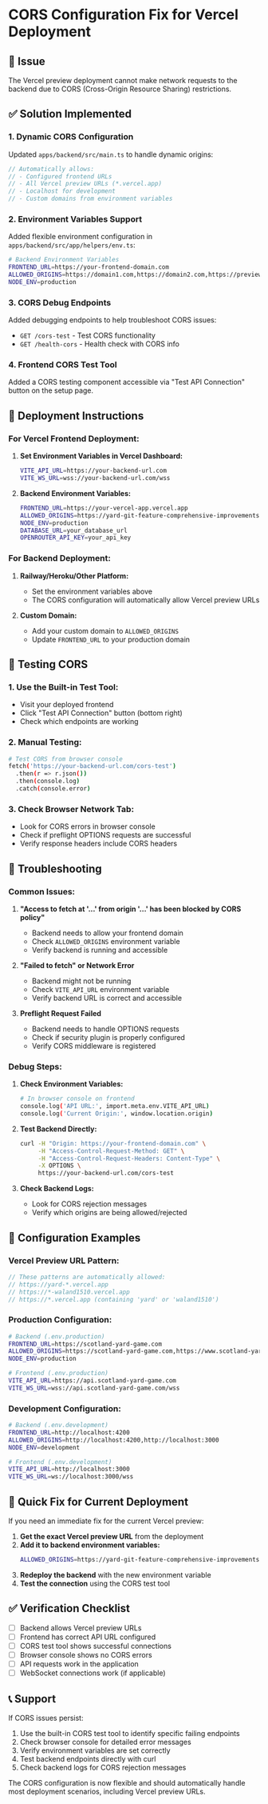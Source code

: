 # CORS Configuration Fix for Vercel Deployment

## 🚨 Issue
The Vercel preview deployment cannot make network requests to the backend due to CORS (Cross-Origin Resource Sharing) restrictions.

## ✅ Solution Implemented

### 1. Dynamic CORS Configuration
Updated `apps/backend/src/main.ts` to handle dynamic origins:

```typescript
// Automatically allows:
// - Configured frontend URLs
// - All Vercel preview URLs (*.vercel.app)
// - Localhost for development
// - Custom domains from environment variables
```

### 2. Environment Variables Support
Added flexible environment configuration in `apps/backend/src/app/helpers/env.ts`:

```bash
# Backend Environment Variables
FRONTEND_URL=https://your-frontend-domain.com
ALLOWED_ORIGINS=https://domain1.com,https://domain2.com,https://preview.vercel.app
NODE_ENV=production
```

### 3. CORS Debug Endpoints
Added debugging endpoints to help troubleshoot CORS issues:

- `GET /cors-test` - Test CORS functionality
- `GET /health-cors` - Health check with CORS info

### 4. Frontend CORS Test Tool
Added a CORS testing component accessible via "Test API Connection" button on the setup page.

## 🚀 Deployment Instructions

### For Vercel Frontend Deployment:

1. **Set Environment Variables in Vercel Dashboard:**
   ```bash
   VITE_API_URL=https://your-backend-url.com
   VITE_WS_URL=wss://your-backend-url.com/wss
   ```

2. **Backend Environment Variables:**
   ```bash
   FRONTEND_URL=https://your-vercel-app.vercel.app
   ALLOWED_ORIGINS=https://yard-git-feature-comprehensive-improvements-waland1510.vercel.app,https://yard-waland1510.vercel.app
   NODE_ENV=production
   DATABASE_URL=your_database_url
   OPENROUTER_API_KEY=your_api_key
   ```

### For Backend Deployment:

1. **Railway/Heroku/Other Platform:**
   - Set the environment variables above
   - The CORS configuration will automatically allow Vercel preview URLs

2. **Custom Domain:**
   - Add your custom domain to `ALLOWED_ORIGINS`
   - Update `FRONTEND_URL` to your production domain

## 🔧 Testing CORS

### 1. Use the Built-in Test Tool:
- Visit your deployed frontend
- Click "Test API Connection" button (bottom right)
- Check which endpoints are working

### 2. Manual Testing:
```bash
# Test CORS from browser console
fetch('https://your-backend-url.com/cors-test')
  .then(r => r.json())
  .then(console.log)
  .catch(console.error)
```

### 3. Check Browser Network Tab:
- Look for CORS errors in browser console
- Check if preflight OPTIONS requests are successful
- Verify response headers include CORS headers

## 🐛 Troubleshooting

### Common Issues:

1. **"Access to fetch at '...' from origin '...' has been blocked by CORS policy"**
   - Backend needs to allow your frontend domain
   - Check `ALLOWED_ORIGINS` environment variable
   - Verify backend is running and accessible

2. **"Failed to fetch" or Network Error**
   - Backend might not be running
   - Check `VITE_API_URL` environment variable
   - Verify backend URL is correct and accessible

3. **Preflight Request Failed**
   - Backend needs to handle OPTIONS requests
   - Check if security plugin is properly configured
   - Verify CORS middleware is registered

### Debug Steps:

1. **Check Environment Variables:**
   ```bash
   # In browser console on frontend
   console.log('API URL:', import.meta.env.VITE_API_URL)
   console.log('Current Origin:', window.location.origin)
   ```

2. **Test Backend Directly:**
   ```bash
   curl -H "Origin: https://your-frontend-domain.com" \
        -H "Access-Control-Request-Method: GET" \
        -H "Access-Control-Request-Headers: Content-Type" \
        -X OPTIONS \
        https://your-backend-url.com/cors-test
   ```

3. **Check Backend Logs:**
   - Look for CORS rejection messages
   - Verify which origins are being allowed/rejected

## 📝 Configuration Examples

### Vercel Preview URL Pattern:
```typescript
// These patterns are automatically allowed:
// https://yard-*.vercel.app
// https://*-waland1510.vercel.app
// https://*.vercel.app (containing 'yard' or 'waland1510')
```

### Production Configuration:
```bash
# Backend (.env.production)
FRONTEND_URL=https://scotland-yard-game.com
ALLOWED_ORIGINS=https://scotland-yard-game.com,https://www.scotland-yard-game.com
NODE_ENV=production

# Frontend (.env.production)
VITE_API_URL=https://api.scotland-yard-game.com
VITE_WS_URL=wss://api.scotland-yard-game.com/wss
```

### Development Configuration:
```bash
# Backend (.env.development)
FRONTEND_URL=http://localhost:4200
ALLOWED_ORIGINS=http://localhost:4200,http://localhost:3000
NODE_ENV=development

# Frontend (.env.development)
VITE_API_URL=http://localhost:3000
VITE_WS_URL=ws://localhost:3000/wss
```

## 🔄 Quick Fix for Current Deployment

If you need an immediate fix for the current Vercel preview:

1. **Get the exact Vercel preview URL** from the deployment
2. **Add it to backend environment variables:**
   ```bash
   ALLOWED_ORIGINS=https://yard-git-feature-comprehensive-improvements-waland1510.vercel.app
   ```
3. **Redeploy the backend** with the new environment variable
4. **Test the connection** using the CORS test tool

## ✅ Verification Checklist

- [ ] Backend allows Vercel preview URLs
- [ ] Frontend has correct API URL configured
- [ ] CORS test tool shows successful connections
- [ ] Browser console shows no CORS errors
- [ ] API requests work in the application
- [ ] WebSocket connections work (if applicable)

## 📞 Support

If CORS issues persist:

1. Use the built-in CORS test tool to identify specific failing endpoints
2. Check browser console for detailed error messages
3. Verify environment variables are set correctly
4. Test backend endpoints directly with curl
5. Check backend logs for CORS rejection messages

The CORS configuration is now flexible and should automatically handle most deployment scenarios, including Vercel preview URLs.
